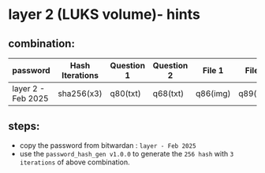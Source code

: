 # layer 2 (LUKS volume)- hints 

## combination:
password | Hash Iterations | Question 1 | Question 2 | File 1 | File 2 |
--- | --- | --- | --- |--- |--- |
layer 2 - Feb 2025 | sha256(x3) | q80(txt)  | q68(txt) | q86(img) | q89(key) |


## steps: 
- copy the password from bitwardan : `layer - Feb 2025`
- use the `password_hash_gen v1.0.0` to generate the `256 hash` with `3 iterations` of above combination.
